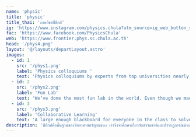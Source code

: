 ```yaml
---
name: 'physic'
title: 'physic'
title_thai: 'ภาควิชาฟิสิกส์'
ig: 'https://www.instagram.com/physics.chula?utm_source=ig_web_button_share_sheet&igsh=ZDNlZDc0MzIxNw=='
fac: 'https://www.facebook.com/PhysicsChula'
web: 'https://www.frontier.phys.sc.chula.ac.th'
head: '/phys4.png'
layout: '@/layouts/departLayout.astro'
images:
  - id: 1
    src: '/phys1.png'
    label: 'Physics colloquiums '
    text: 'Physics colloquiums by experts from top universities nearly, offer students opportunities for academic discussions.'
  - id: 2
    src: '/phys2.png'
    label: 'Fun Lab'
    text: 'We’ve done the most fun lab in the world. Even though we made it explode and caught fire multiple times, we’re still safe.'
  - id: 3
    src: '/phys3.png'
    label: 'Collaborative Learning'
    text: 'A large enough blackboard for everyone in the class to solve problems together! What a golden opportunity!'
description: 'ฟิสิกส์คือพื้นฐานของวิทยาศาสตร์ทุกแขนง เราจึงจะศึกษาเกี่ยวกับธรรมชาติและปรากฏการณ์ต่าง ๆ ในจักรวาล ซึ่งมีหลากหลายแขนง ตั้งแต่กลศาสตร์ทั่วไป กลศาสตร์ควอนตัม สสารและพลังงาน ไฟฟ้าแม่เหล็ก สัมพันธภาพ ไปจนถึงนอกโลก '
---
```

